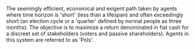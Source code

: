 The seemingly efficient, economical and exigent path taken by agents where time horizon is 'short' (less than a lifespan) and often exceedingly short (an election cycle or a 'quarter' defined by normal people as three months). The objective is to maximize a return denominated in fiat cash for a discreet set of stakeholders (voters and passive shareholders). Agents in this system are referred to as 'Pols'.